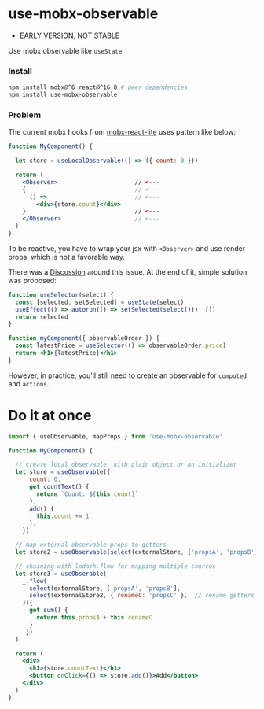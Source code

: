 # use-mobx-observable

- EARLY VERSION, NOT STABLE

Use mobx observable like `useState`

### Install

```sh
npm install mobx@^6 react@^16.8 # peer dependencies
npm install use-mobx-observable
```

### Problem

The current mobx hooks from [mobx-react-lite](https://www.npmjs.com/package/mobx-react-lite) uses pattern like below:

```jsx
function MyComponent() {

  let store = useLocalObservable(() => ({ count: 0 }))

  return (
    <Observer>                      // <---
    {                               // <---
      () =>                         // <---
        <div>{store.count}</div>
    }                               // <---
    </Observer>                     // <---
  )
}
```

To be reactive, you have to wrap your jsx with `<Observer>` and use render props, which is not a favorable way.

There was a [Discussion](https://github.com/mobxjs/mobx/discussions/2566) around this issue. At the end of it, simple solution was proposed:

```jsx
function useSelector(select) {
  const [selected, setSelected] = useState(select)
  useEffect(() => autorun(() => setSelected(select())), [])
  return selected
}

function myComponent({ observableOrder }) {
  const latestPrice = useSelector(() => observableOrder.price)
  return <h1>{latestPrice}</h1>
}
```

However, in practice, you'll still need to create an observable for `computed` and `actions`.

# Do it at once

```jsx
import { useObservable, mapProps } from 'use-mobx-observable'

function MyComponent() {

  // create local observable, with plain object or an initializer
  let store = useObservable({
      count: 0,
      get countText() {
        return `Count: ${this.count}`
      },
      add() {
        this.count += 1
      },
    })

  // map external observable props to getters
  let store2 = useObservable(select(externalStore, ['propsA', 'propsB'])({ count: 0 }/* Optional */))

  // chaining with lodash.flow for mapping multiple sources
  let store3 = useObserable(
    _.flow(
      select(externalStore, ['propsA', 'propsB'],
      select(externalStore2, { renameC: 'propsC' },  // rename getters
    )({
      get sum() {
        return this.propsA + this.renameC
      }
     })
  )

  return (
    <div>
      <h1>{store.countText}</h1>
      <button onClick={() => store.add()}>Add</button>
    </div>
  )
}

```
